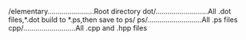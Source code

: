 /elementary.......................Root directory
    dot/..........................All .dot files,*.dot build to *.ps,then save to ps/
    ps/...........................All .ps files
    cpp/..........................All .cpp and .hpp files
